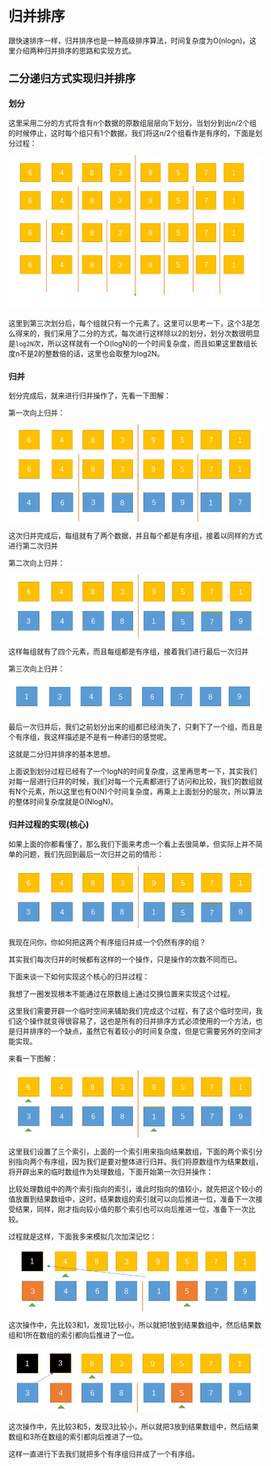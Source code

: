 # 归并排序

跟快速排序一样，归并排序也是一种高级排序算法，时间复杂度为O(nlogn)，这里介绍两种归并排序的思路和实现方式。    

## 二分递归方式实现归并排序        

### 划分     

这里采用二分的方式将含有n个数据的原数组层层向下划分，当划分到出n/2个组的时候停止，这时每个组只有1个数据，我们将这n/2个组看作是有序的，下面是划分过程：   

![](../../image/mergesortpart.png)    

这里到第三次划分后，每个组就只有一个元素了。这里可以思考一下，这个3是怎么得来的，我们采用了二分的方式，每次进行这样除以2的划分，划分次数很明显是`log2N`次，所以这样就有一个O(logN)的一个时间复杂度，而且如果这里数组长度n不是2的整数倍的话，这里也会取整为log2N。       

### 归并       

划分完成后，就来进行归并操作了，先看一下图解：     

第一次向上归并：    

![](../../image/mergeone.png)    

这次归并完成后，每组就有了两个数据，并且每个都是有序组，接着以同样的方式进行第二次归并     


第二次向上归并：    

![](../../image/mergetwo.png)     

这样每组就有了四个元素，而且每组都是有序组，接着我们进行最后一次归并    

第三次向上归并：    

![](../../image/mergethree.png)     

最后一次归并后，我们之前划分出来的组都已经消失了，只剩下了一个组，而且是个有序组，我这样描述是不是有一种递归的感觉呢。     

这就是二分归并排序的基本思想。     

上面说到划分过程已经有了一个logN的时间复杂度，这里再思考一下，其实我们对每一层进行归并的时候，我们对每一个元素都进行了访问和比较，我们的数组就有N个元素，所以这里也有O(N)个时间复杂度，再乘上上面划分的层次，所以算法的整体时间复杂度就是O(NlogN)。       


### 归并过程的实现(核心)         

如果上面的你都看懂了，那么我们下面来考虑一个看上去很简单，但实际上并不简单的问题，我们先回到最后一次归并之前的情形：     

![](../../image/mergetwo.png)   

我现在问你，你如何把这两个有序组归并成一个仍然有序的组？    

其实我们每次归并的时候都有这样的一个操作，只是操作的次数不同而已。    

下面来谈一下如何实现这个核心的归并过程：       

我想了一圈发现根本不能通过在原数组上通过交换位置来实现这个过程。     

这里我们需要开辟一个临时空间来辅助我们完成这个过程，有了这个临时空间，我们这个操作就变得很容易了，这也是所有的归并排序方式必须使用的一个方法，也是归并排序的一个缺点，虽然它有着较小的时间复杂度，但是它需要另外的空间才能实现。       


来看一下图解：     

![](../../image/mergemergestart.png)     

这里我们设置了三个索引，上面的一个索引用来指向结果数组，下面的两个索引分别指向两个有序组，因为我们是要对整体进行归并。我们将原数组作为结果数组，将开辟出来的临时数组作为处理数组，下面开始第一次归并操作：    

比较处理数组中的两个索引指向的索引，谁此时指向的值较小，就先把这个较小的值放置到结果数组中，这时，结果数组的索引就可以向后推进一位，准备下一次接受结果，同样，刚才指向较小值的那个索引也可以向后推进一位，准备下一次比较。     

过程就是这样，下面我多来模拟几次加深记忆：    

![](../../image/mergemergeone.png)    

这次操作中，先比较3和1，发现1比较小，所以就把1放到结果数组中，然后结果数组和1所在数组的索引都向后推进了一位。    

![](../../image/mergemergetwo.png)    

这次操作中，先比较3和5，发现3比较小，所以就把3放到结果数组中，然后结果数组和3所在数组的索引都向后推进了一位。       

这样一直进行下去我们就把多个有序组归并成了一个有序组。     
